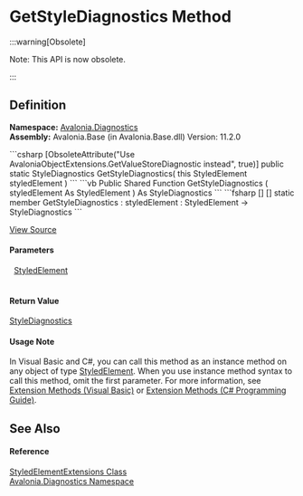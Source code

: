 # GetStyleDiagnostics Method
<span>
:::warning[Obsolete]

Note: This API is now obsolete.

:::

</span>



## Definition
**Namespace:** <a href="N_Avalonia_Diagnostics">Avalonia.Diagnostics</a>  
**Assembly:** Avalonia.Base (in Avalonia.Base.dll) Version: 11.2.0

<Tabs groupId="api-code-preview">
<TabItem value="csharp" label="C#">
```csharp
[ObsoleteAttribute("Use AvaloniaObjectExtensions.GetValueStoreDiagnostic instead", 
	true)]
public static StyleDiagnostics GetStyleDiagnostics(
	this StyledElement styledElement
)
```
</TabItem>
<TabItem value="vb" label="VB">
```vb
<ExtensionAttribute>
<ObsoleteAttribute("Use AvaloniaObjectExtensions.GetValueStoreDiagnostic instead", 
	true)>
Public Shared Function GetStyleDiagnostics ( 
	styledElement As StyledElement
) As StyleDiagnostics
```
</TabItem>
<TabItem value="fsharp" label="F#">
```fsharp
[<ExtensionAttribute>]
[<ObsoleteAttribute("Use AvaloniaObjectExtensions.GetValueStoreDiagnostic instead", 
	true)>]
static member GetStyleDiagnostics : 
        styledElement : StyledElement -> StyleDiagnostics 
```
</TabItem>
</Tabs>



<a href="https://github.com/AvaloniaUI/Avalonia/tree/master/src/Avalonia.Base/Diagnostics/StyledElementExtensions.cs#L16" title="View the source code">View Source</a>



#### Parameters
<dl><dt>  <a href="T_Avalonia_StyledElement">StyledElement</a></dt><dd> </dd></dl>

#### Return Value
<a href="T_Avalonia_Diagnostics_StyleDiagnostics">StyleDiagnostics</a>

#### Usage Note
In Visual Basic and C#, you can call this method as an instance method on any object of type <a href="T_Avalonia_StyledElement">StyledElement</a>. When you use instance method syntax to call this method, omit the first parameter. For more information, see <a href="https://docs.microsoft.com/dotnet/visual-basic/programming-guide/language-features/procedures/extension-methods" target="_blank" rel="noopener noreferrer">Extension Methods (Visual Basic)</a> or <a href="https://docs.microsoft.com/dotnet/csharp/programming-guide/classes-and-structs/extension-methods" target="_blank" rel="noopener noreferrer">Extension Methods (C# Programming Guide)</a>.

## See Also


#### Reference
<a href="T_Avalonia_Diagnostics_StyledElementExtensions">StyledElementExtensions Class</a>  
<a href="N_Avalonia_Diagnostics">Avalonia.Diagnostics Namespace</a>  
